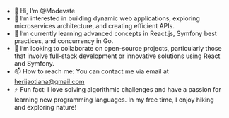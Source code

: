 - 👋 Hi, I’m @Modevste
- 👀 I’m interested in building dynamic web applications, exploring microservices architecture, and creating efficient APIs.
- 🌱 I’m currently learning advanced concepts in React.js, Symfony best practices, and concurrency in Go.
- 💞️ I’m looking to collaborate on open-source projects, particularly those that involve full-stack development or innovative solutions using React and Symfony.
- 📫 How to reach me: You can contact me via email at herijaotiana@gmail.com
- ⚡ Fun fact: I love solving algorithmic challenges and have a passion for learning new programming languages. In my free time, I enjoy hiking and exploring nature!
